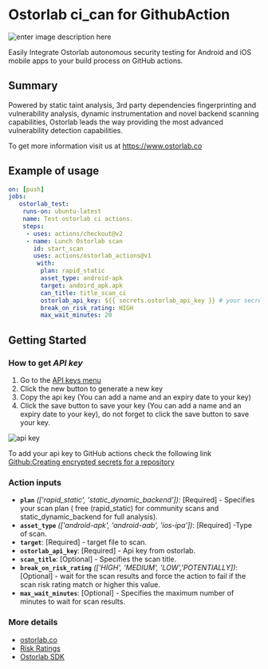 # Ostorlab ci_can for GithubAction
![enter image description here](https://i.ibb.co/XF3cwWw/image.png)
    
Easily Integrate Ostorlab autonomous security testing for Android and iOS mobile apps to your build process on GitHub actions.

## Summary
Powered by static taint analysis, 3rd party dependencies fingerprinting and vulnerability analysis, dynamic instrumentation and novel backend scanning capabilities, Ostorlab leads the way providing the most advanced vulnerability detection capabilities.

To get more information visit us at https://www.ostorlab.co

## Example  of usage  
```yaml   
on: [push]  
jobs:
   ostorlab_test:
   	runs-on: ubuntu-latest
   	name: Test ostorlab ci actions.
   	steps:
   	 - uses: actions/checkout@v2
   	 - name: Lunch Ostorlab scan
   	   id: start_scan
   	   uses: actions/ostorlab_actions@v1
   		with:
   		 plan: rapid_static 
   		 asset_type: android-apk 
   		 target: andoird_apk.apk
   		 can_title: title_scan_ci
   		 ostorlab_api_key: ${{ secrets.ostorlab_api_key }} # your secret api key.
   		 break_on_risk_rating: HIGH 
   		 max_wait_minutes: 20 
```   
    
## Getting Started

### How to get *API key*   


1. Go to the [API keys menu](https://report.ostorlab.co/library/api/)
2. Click the new button to generate a new key
3. Copy the api key (You can add a name and an expiry date to your key)
4. Click the save button to save your key
 (You can add a name and an expiry date to your key), do not forget to click the save button to save your key.

![api key](https://github.com/jenkinsci/ostorlab-plugin/raw/master/images/jenkins-apikey.png)

To add your api key to GitHub actions check the following link [Github:Creating encrypted secrets for a repository](https://docs.github.com/en/actions/security-guides/encrypted-secrets#creating-encrypted-secrets-for-a-repository)

    
### Action inputs    
    
 - **`plan`** *(['rapid_static', 'static_dynamic_backend'])*: [Required] - Specifies your scan plan ( free (rapid_static) for community scans and static_dynamic_backend for full analysis).
- **`asset_type`** *(['android-apk', 'android-aab', 'ios-ipa'])*: [Required] -Type of scan.    
- **`target`**: [Required] - target file to scan.    
- **`ostorlab_api_key`**: [Required] -  Api key from ostorlab.     
- **`scan_title`**: [Optional] - Specifies the scan title.
- **`break_on_risk_rating`** *(['HIGH', 'MEDIUM', 'LOW','POTENTIALLY])*: [Optional] -  wait for the scan results and force the action to fail if the scan risk rating match or higher this value.    
- **`max_wait_minutes`**: [Optional] - Specifies the maximum number of minutes to wait for scan results.

### More details   
- [ostorlab.co](https://www.ostorlab.co/)  
- [Risk Ratings](https://docs.ostorlab.co/guide/#risk-ratings)  
- [Ostorlab SDK](https://github.com/ostorlab/ostorlab)